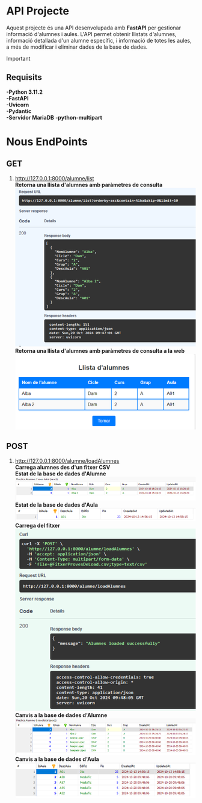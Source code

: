 # API Projecte

Aquest projecte és una API desenvolupada amb **FastAPI** per gestionar informació d'alumnes i aules. L'API permet obtenir llistats d'alumnes, informació detallada d'un alumne específic, i informació de totes les aules, a més de modificar i eliminar dades de la base de dades.

> [!IMPORTANT]  
>## Requisits  
>**-Python 3.11.2**  
>**-FastAPI**  
>**-Uvicorn**  
>**-Pydantic**   
>**-Servidor MariaDB**
>**-python-multipart**  

# Nous  EndPoints      
## GET   
1. http://127.0.0.1:8000/alumne/list    
**Retorna una llista d'alumnes amb paràmetres de consulta**
![Retorna una llista d'alumnes amb paràmetres de consulta](./imagesDocs/get.png)
**Retorna una llista d'alumnes amb paràmetres de consulta a la web**
![Retorna una llista d'alumnes amb paràmetres de consulta](./imagesDocs/web.png)

## POST     
1. http://127.0.0.1:8000/alumne/loadAlumnes    
**Carrega alumnes des d'un fitxer CSV**   
**Estat de la base de dades d'Alumne**  
![Carrega alumnes des d'un fitxer CSV](./imagesDocs/abans.png)  
**Estat de la base de dades d'Aula**   
![Carrega alumnes des d'un fitxer CSV](./imagesDocs/abansaula.png)  
**Carrega del fitxer**     
![Carrega alumnes des d'un fitxer CSV](./imagesDocs/load.png)  
**Canvis a la base de dades d'Alumne**    
![Carrega alumnes des d'un fitxer CSV](./imagesDocs/despres.png)  
**Canvis a la base de dades d'Aula**     
![Carrega alumnes des d'un fitxer CSV](./imagesDocs/despresaula.png)  
